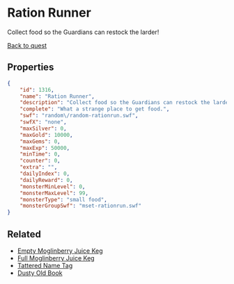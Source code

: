 # Ration Runner

Collect food so the Guardians can restock the larder!

[Back to quest](../quests.md)

## Properties

```json
{
    "id": 1316,
    "name": "Ration Runner",
    "description": "Collect food so the Guardians can restock the larder!",
    "complete": "What a strange place to get food.",
    "swf": "random\/random-rationrun.swf",
    "swfX": "none",
    "maxSilver": 0,
    "maxGold": 10000,
    "maxGems": 0,
    "maxExp": 50000,
    "minTime": 0,
    "counter": 0,
    "extra": "",
    "dailyIndex": 0,
    "dailyReward": 0,
    "monsterMinLevel": 0,
    "monsterMaxLevel": 99,
    "monsterType": "small food",
    "monsterGroupSwf": "mset-rationrun.swf"
}
```

## Related

- [Empty Moglinberry Juice Keg](../items/14970-empty-moglinberry-juice-keg.md)
- [Full Moglinberry Juice Keg](../items/14971-full-moglinberry-juice-keg.md)
- [Tattered Name Tag](../items/14972-tattered-name-tag.md)
- [Dusty Old Book](../items/14973-dusty-old-book.md)

